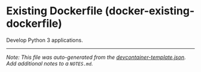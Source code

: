 
# Existing Dockerfile (docker-existing-dockerfile)

Develop Python 3 applications.





---

_Note: This file was auto-generated from the [devcontainer-template.json](devcontainer-template.json).  Add additional notes to a `NOTES.md`._
